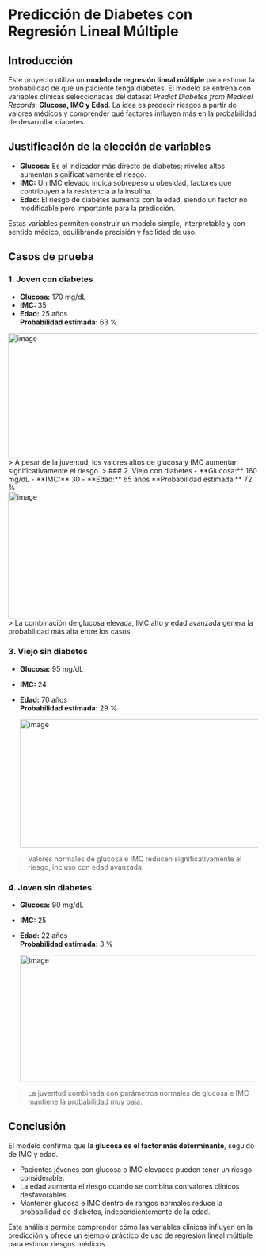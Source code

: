 # Predicción de Diabetes con Regresión Lineal Múltiple

## Introducción
Este proyecto utiliza un **modelo de regresión lineal múltiple** para estimar la probabilidad de que un paciente tenga diabetes. El modelo se entrena con variables clínicas seleccionadas del dataset *Predict Diabetes from Medical Records*: **Glucosa, IMC y Edad**. La idea es predecir riesgos a partir de valores médicos y comprender qué factores influyen más en la probabilidad de desarrollar diabetes.

## Justificación de la elección de variables
- **Glucosa:** Es el indicador más directo de diabetes; niveles altos aumentan significativamente el riesgo.  
- **IMC:** Un IMC elevado indica sobrepeso u obesidad, factores que contribuyen a la resistencia a la insulina.  
- **Edad:** El riesgo de diabetes aumenta con la edad, siendo un factor no modificable pero importante para la predicción.  

Estas variables permiten construir un modelo simple, interpretable y con sentido médico, equilibrando precisión y facilidad de uso.

## Casos de prueba

### 1. Joven con diabetes
- **Glucosa:** 170 mg/dL  
- **IMC:** 35  
- **Edad:** 25 años  
**Probabilidad estimada:** 63 %
  
<img width="577" height="252" alt="image" src="https://github.com/user-attachments/assets/6048df56-63ca-4738-a538-1b4645e71676" />
> A pesar de la juventud, los valores altos de glucosa y IMC aumentan significativamente el riesgo.
> 
### 2. Viejo con diabetes
- **Glucosa:** 160 mg/dL  
- **IMC:** 30  
- **Edad:** 65 años  
**Probabilidad estimada:** 72 %
  
<img width="578" height="256" alt="image" src="https://github.com/user-attachments/assets/dcd71057-128c-48fa-8aa0-7264dfcc3b18" />
> La combinación de glucosa elevada, IMC alto y edad avanzada genera la probabilidad más alta entre los casos.

### 3. Viejo sin diabetes
- **Glucosa:** 95 mg/dL  
- **IMC:** 24  
- **Edad:** 70 años  
**Probabilidad estimada:** 29 %
  
  <img width="587" height="259" alt="image" src="https://github.com/user-attachments/assets/22d66e26-ae60-44a5-ac15-d442695e7dbf" />
> Valores normales de glucosa e IMC reducen significativamente el riesgo, incluso con edad avanzada.

### 4. Joven sin diabetes
- **Glucosa:** 90 mg/dL  
- **IMC:** 25  
- **Edad:** 22 años  
**Probabilidad estimada:** 3 %
  
  <img width="581" height="256" alt="image" src="https://github.com/user-attachments/assets/395f3f08-f61e-49c2-b953-3271020f51b2" />
> La juventud combinada con parámetros normales de glucosa e IMC mantiene la probabilidad muy baja.

## Conclusión
El modelo confirma que **la glucosa es el factor más determinante**, seguido de IMC y edad.  
- Pacientes jóvenes con glucosa o IMC elevados pueden tener un riesgo considerable.  
- La edad aumenta el riesgo cuando se combina con valores clínicos desfavorables.  
- Mantener glucosa e IMC dentro de rangos normales reduce la probabilidad de diabetes, independientemente de la edad.  

Este análisis permite comprender cómo las variables clínicas influyen en la predicción y ofrece un ejemplo práctico de uso de regresión lineal múltiple para estimar riesgos médicos.
